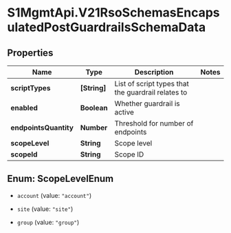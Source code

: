# S1MgmtApi.V21RsoSchemasEncapsulatedPostGuardrailsSchemaData

## Properties
Name | Type | Description | Notes
------------ | ------------- | ------------- | -------------
**scriptTypes** | **[String]** | List of script types that the guardrail relates to | 
**enabled** | **Boolean** | Whether guardrail is active | 
**endpointsQuantity** | **Number** | Threshold for number of endpoints | 
**scopeLevel** | **String** | Scope level | 
**scopeId** | **String** | Scope ID | 


<a name="ScopeLevelEnum"></a>
## Enum: ScopeLevelEnum


* `account` (value: `"account"`)

* `site` (value: `"site"`)

* `group` (value: `"group"`)




